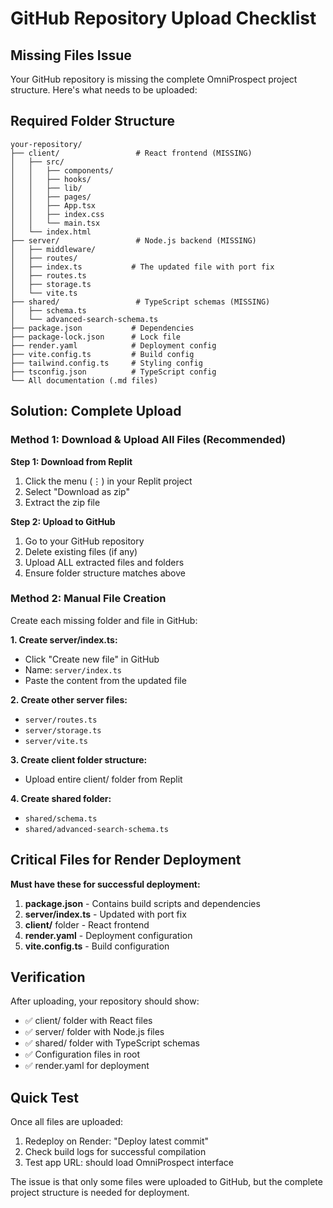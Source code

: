 # GitHub Repository Upload Checklist

## Missing Files Issue
Your GitHub repository is missing the complete OmniProspect project structure. Here's what needs to be uploaded:

## Required Folder Structure

```
your-repository/
├── client/                 # React frontend (MISSING)
│   ├── src/
│   │   ├── components/
│   │   ├── hooks/
│   │   ├── lib/
│   │   ├── pages/
│   │   ├── App.tsx
│   │   ├── index.css
│   │   └── main.tsx
│   └── index.html
├── server/                 # Node.js backend (MISSING)
│   ├── middleware/
│   ├── routes/
│   ├── index.ts           # The updated file with port fix
│   ├── routes.ts
│   ├── storage.ts
│   └── vite.ts
├── shared/                 # TypeScript schemas (MISSING)
│   ├── schema.ts
│   └── advanced-search-schema.ts
├── package.json           # Dependencies
├── package-lock.json      # Lock file
├── render.yaml            # Deployment config
├── vite.config.ts         # Build config
├── tailwind.config.ts     # Styling config
├── tsconfig.json          # TypeScript config
└── All documentation (.md files)
```

## Solution: Complete Upload

### Method 1: Download & Upload All Files (Recommended)

**Step 1: Download from Replit**
1. Click the menu (⋮) in your Replit project
2. Select "Download as zip"
3. Extract the zip file

**Step 2: Upload to GitHub**
1. Go to your GitHub repository
2. Delete existing files (if any)
3. Upload ALL extracted files and folders
4. Ensure folder structure matches above

### Method 2: Manual File Creation

Create each missing folder and file in GitHub:

**1. Create server/index.ts:**
- Click "Create new file" in GitHub
- Name: `server/index.ts`
- Paste the content from the updated file

**2. Create other server files:**
- `server/routes.ts`
- `server/storage.ts` 
- `server/vite.ts`

**3. Create client folder structure:**
- Upload entire client/ folder from Replit

**4. Create shared folder:**
- `shared/schema.ts`
- `shared/advanced-search-schema.ts`

## Critical Files for Render Deployment

**Must have these for successful deployment:**

1. **package.json** - Contains build scripts and dependencies
2. **server/index.ts** - Updated with port fix
3. **client/** folder - React frontend
4. **render.yaml** - Deployment configuration
5. **vite.config.ts** - Build configuration

## Verification

After uploading, your repository should show:
- ✅ client/ folder with React files
- ✅ server/ folder with Node.js files  
- ✅ shared/ folder with TypeScript schemas
- ✅ Configuration files in root
- ✅ render.yaml for deployment

## Quick Test

Once all files are uploaded:
1. Redeploy on Render: "Deploy latest commit"
2. Check build logs for successful compilation
3. Test app URL: should load OmniProspect interface

The issue is that only some files were uploaded to GitHub, but the complete project structure is needed for deployment.
